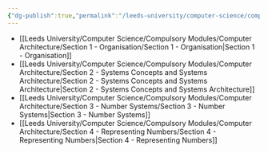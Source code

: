 ```yaml
---
{"dg-publish":true,"permalink":"/leeds-university/computer-science/compulsory-modules/computer-architecture/computer-architecture/","tags":["#Mandatory-Module"]}
---
```


- [[Leeds University/Computer Science/Compulsory Modules/Computer Architecture/Section 1 - Organisation/Section 1 - Organisation\|Section 1 - Organisation]]
- [[Leeds University/Computer Science/Compulsory Modules/Computer Architecture/Section 2 - Systems Concepts and Systems Architecture/Section 2 - Systems Concepts and Systems Architecture\|Section 2 - Systems Concepts and Systems Architecture]]
- [[Leeds University/Computer Science/Compulsory Modules/Computer Architecture/Section 3 - Number Systems/Section 3 - Number Systems\|Section 3 - Number Systems]]
- [[Leeds University/Computer Science/Compulsory Modules/Computer Architecture/Section 4 - Representing Numbers/Section 4 - Representing Numbers\|Section 4 - Representing Numbers]]
